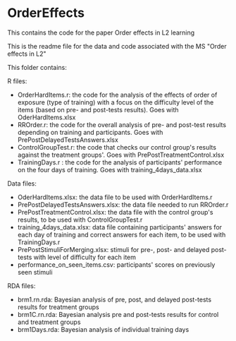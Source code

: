# OrderEffects
This contains the code for the paper Order effects in L2 learning

This is the readme file for the data and code associated with the MS "Order effects in L2"

This folder contains:

R files: 
- OrderHardItems.r: the code for the analysis of the effects of order of exposure (type of training) with a focus on the difficulty level of the items (based on pre- and post-tests results). Goes with OderHardItems.xlsx
- RROrder.r: the code for the overall analysis of pre- and post-test results depending on training and participants. Goes with PrePostDelayedTestsAnswers.xlsx
- ControlGroupTest.r: the code that checks our control group's results against the treatment groups'. Goes with PrePostTreatmentControl.xlsx 
- TrainingDays.r : the code for the analysis of participants' performance on the four days of training. Goes with training_4days_data.xlsx

Data files:
- OderHardItems.xlsx: the data file to be used with OrderHardItems.r
- PrePostDelayedTestsAnswers.xlsx: the data file needed to run  RROrder.r
- PrePostTreatmentControl.xlsx: the data file with the control group's results, to be used with ControlGroupTest.r 
- training_4days_data.xlsx: data file containing participants' answers for each day of training and correct answers for each item, to be used with TrainingDays.r 
- PrePostStimuliForMerging.xlsx: stimuli for pre-, post- and delayed post-tests with level of difficulty for each item
- performance_on_seen_items.csv: participants' scores on previously seen stimuli

RDA files:
- brm1.rn.rda: Bayesian analysis of pre, post, and delayed post-tests results for treatment groups
- brm1C.rn.rda: Bayesian analysis pre and post-tests results for control and treatment groups
- brm1Days.rda: Bayesian analysis of individual training days
